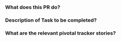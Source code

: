 ### What does this PR do?


### Description of Task to be completed?


### What are the relevant pivotal tracker stories?


